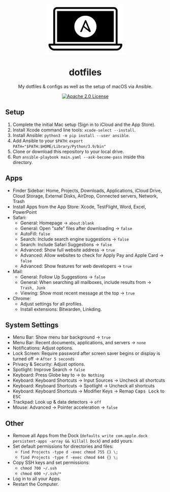<p align="center">
  <img src="https://github.com/timschneiderxyz/dotfiles/blob/main/logo.png" width="250" height="156" alt="Ansible Playbook for macOS">
</p>

<h1 align="center">dotfiles</h1>

<p align="center">
  My dotfiles & configs as well as the setup of macOS via Ansible.
</p>

<p align="center">
  <a aria-label="Apache 2.0 License" href="https://github.com/timschneiderxyz/dotfiles/blob/main/LICENSE">
    <img src="https://img.shields.io/badge/license-apache 2.0-7aa2f7?style=for-the-badge&labelColor=1a1b26" alt="Apache 2.0 License">
  </a>
</p>

## Setup

1. Complete the initial Mac setup (Sign in to iCloud and the App Store).
2. Install Xcode command line tools: `xcode-select --install`.
3. Install Ansible: `python3 -m pip install --user ansible`.
4. Add Ansible to your `$PATH`: `export PATH="$PATH:$HOME/Library/Python/3.9/bin"`
5. Clone or download this repository to your local drive.
6. Run `ansible-playbook main.yaml --ask-become-pass` inside this directory.

## Apps

- Finder Sidebar: Home, Projects, Downloads, Applications, iCloud Drive, Cloud Storage, External Disks, AirDrop, Connected servers, Network, Trash
- Install Apps from the App Store: Xcode, TestFlight, Word, Excel, PowerPoint
- Safari:
  - General: Homepage → `about:blank`
  - General: Open "safe" files after downloading → `false`
  - AutoFill: `false`
  - Search: Include search engine suggestions → `false`
  - Search: Include Safari Suggestions → `false`
  - Advanced: Show full website address → `true`
  - Advanced: Allow websites to check for Apply Pay and Apple Card → `false`
  - Advanced: Show features for web developers → `true`
- Mail:
  - General: Follow Up Suggestions → `false`
  - General: When searching all mailboxes, include results from → `Trash, Junk`
  - Viewing: Show most recent message at the top → `true`
- Chrome:
  - Adjust settings for all profiles.
  - Install extensions: Bitwarden, Linkding.

## System Settings

- Menu Bar: Show menu bar background -> `true`
- Menu Bar: Recent documents, applications, and servers -> `none`
- Notifications: Adjust options.
- Lock Screen: Require password after screen saver begins or display is turned off → `After 5 seconds`
- Privacy & Security: Adjust options.
- Spotlight: Improve Search → `false`
- Keyboard: Press Globe key to → `Do Nothing`
- Keyboard: Keyboard Shortcuts → Input Sources → Uncheck all shortcuts
- Keyboard: Keyboard Shortcuts → Spotlight → Uncheck all shortcuts
- Keyboard: Keyboard Shortcuts → Modifier Keys → Remap <kbd>Caps Lock</kbd> to <kbd>ESC</kbd>
- Trackpad: Look up & data detectors → `off`
- Mouse: Advanced → Pointer acceleration → `false`

## Other

- Remove all Apps from the Dock (`defaults write com.apple.dock persistent-apps -array && killall Dock`) and add yours.
- Set default permissions for directories and files:
  - `find Projects -type d -exec chmod 755 {} \;`
  - `find Projects -type f -exec chmod 644 {} \;`
- Copy SSH keys and set permissions: 
  - `chmod 700 ~/.ssh`
  - `chmod 600 ~/.ssh/*`
- Log in to all your Apps.
- Restart the Computer.
